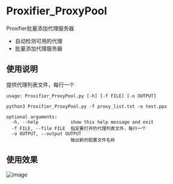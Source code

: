 # Proxifier_ProxyPool
Proxifier批量添加代理服务器

- 自动检测可用的代理
- 批量添加代理服务器


## 使用说明
提供代理列表文件，每行一个
```console
usage: Proxifier_ProxyPool.py [-h] [-f FILE] [-o OUTPUT]

python3 Proxifier_ProxyPool.py -f proxy_list.txt -o test.ppx

optional arguments:
  -h, --help            show this help message and exit
  -f FILE, --file FILE  指定要打开的代理列表文件，每行一个
  -o OUTPUT, --output OUTPUT
                        输出新的配置文件名称
```

## 使用效果

![image](https://github.com/Valerian7/Proxifier_ProxyPool/assets/46412054/bd5b9c2f-8605-4abb-9a32-0fbe10d72070)
